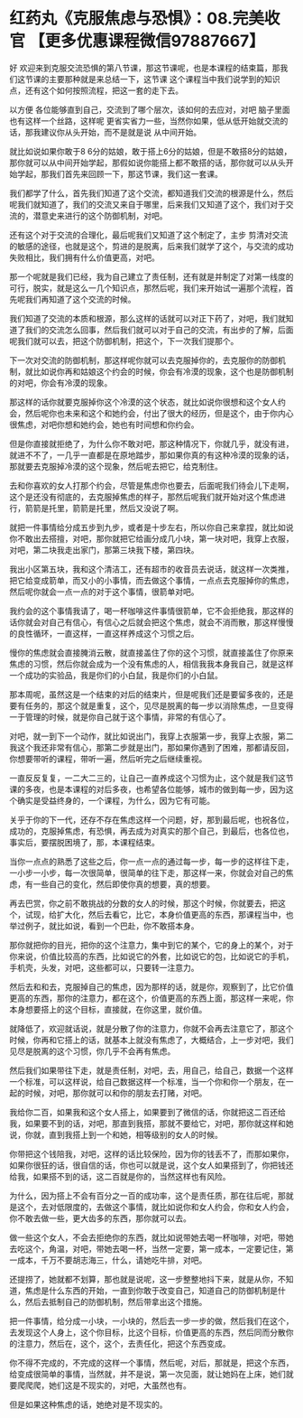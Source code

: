 # 红药丸《克服焦虑与恐惧》：08.完美收官  【更多优惠课程微信97887667】  

好 欢迎来到克服交流恐惧的第八节课，那这节课呢，也是本课程的结束篇，那我们这节课的主要那种就是来总结一下，这节课 这个课程当中我们说学到的知识点，还有这个如何按照流程，把这一套的走下去。

以方便 各位能够直到自己，交流到了哪个层次，该如何的去应对，对吧 脑子里面也有这样一个丝路，这样呢 更省实省力一些，当然你如果，低从低开始就交流的话，那我建议你从头开始，而不是就是说 从中间开始。

就比如说如果你敢于8 6分的姑娘，敢于搭上6分的姑娘，但是不敢搭8分的姑娘，那你就可以从中间开始学起，那假如说你能搭上都不敢搭的话，那你就可以从头开始学起，那我们首先来回顾一下，那这节课，我们这一套课。

我们都学了什么，首先我们知道了这个交流，都知道我们交流的根源是什么，然后呢我们就知道了，我们的交流又来自于哪里，后来我们又知道了这个，我们对于交流的，潜意史来进行的这个防御机制，对吧。

还有这个对于交流的合理化，最后呢我们又知道了这个制定了，主步 剪清对交流的敏感的途径，也就是这个，剪进的是脱离，后来我们就学了这个，与交流的成功失败相比，我们拥有什么价值更高，对吧。

那一个呢就是我们已经，我为自己建立了责任制，还有就是并制定了对第一线度的可行，脱实，就是这么一几个知识点，那然后呢，我们来开始试一遍那个流程，首先呢我们再知道了这个交流的时候。

我们知道了交流的本质和根源，那么这样的话就可以对正下药了，对吧，我们就知道了我们的交流怎么回事，然后我们就可以对于自己的交流，有出步的了解，后面呢我们就可以去，把这个防御机制，把这个，下一次我们提那个。

下一次对交流的防御机制，那这样呢你就可以去克服掉你的，去克服你的防御机制，就比如说你再和姑娘这个约会的时候，你会有冷漠的现象，这个也是防御机制的对吧，你会有冷漠的现象。

那这样的话你就要克服掉你这个冷漠的这个状态，就比如说你很想和这个女人约会，然后呢你也未来和这个和她约会，付出了很大的经历，但是这个，由于你内心很焦虑，对吧你想和她约会，她也有时间想和你约会。

但是你直接就拒绝了，为什么你不敢对吧，那这种情况下，你就几乎，就没有进，就进不不了，一几乎一直都是在原地踏步，那如果你真的有这种冷漠的现象的话，那就要去克服掉冷漠的这个现象，然后呢去把它，给克制住。

去和你喜欢的女人打那个约会，尽管是焦虑你也要去，后面呢我们待会儿下走啊，这个是还没有彻底的，去克服掉焦虑的样子，那然后呢我们就开始对这个焦虑进行，箭箭是托里，箭箭是托里，然后又没说了啊。

就把一件事情给分成五步到九步，或者是十步左右，所以你自己来拿捏，就比如说你不敢出去搭擅，对吧，那你就把它给画分成几小块，第一块对吧，我穿上衣服，对吧，第二块我走出家门，那第三块我下楼，第四块。

我出小区第五块，我和这个清洁工，还有超市的收音员去说话，就这样一次类推，把它给变成箭单，而又小的小事情，而去做这个事情，一点点去克服掉你的焦虑，然后呢你就会一点一点的对于这个事情，很箭单对吧。

我约会的这个事情我请了，喝一杯咖啡这件事情很箭单，它不会拒绝我，那这样的话你就会对自己有信心，有信心之后就会把这个焦虑，就会不消而散，那这样慢慢的良性循环，一直这样，一直这样养成这个习惯之后。

慢你的焦虑就会直接腌消云散，就直接盖住了你的这个习惯，就直接盖住了你原来焦虑的习惯，然后你就会成为一个没有焦虑的人，相信我我本身我自己，就是这样一个成功的实验品，我是你们的小白鼠，我是你们的小白鼠。

那本周呢，虽然这是一个结束的对后的结束片，但是呢我们还是要留多夜的，还是要有任务的，那这个就是重复，这个，见尽是脱离的每一步以消除焦虑，一旦变得一于管理的时候，就是你自己就于这个事情，非常的有信心了。

对吧，就一到下一个动作，就比如说出门，我穿上衣服第一步，我穿上衣服，第二我这个我还非常有信心，那第二步就是出门，那如果你遇到了困难，那都请反回，你想要带听的课程，带听一遍，然后听完之后继续重视。

一直反反复复，一二大二三的，让自己一直养成这个习惯为止，这个就是我们这节课的多夜，也是本课程的对后多夜，也希望各位能够，城市的做到每一步，因为这个确实是受益终身的，一个课程，为什么，因为它有可能。

关乎于你的下一代，还存不存在焦虑这样一个问题，好，那到最后呢，也祝各位，成功的，克服掉焦虑，有恐惧，再去成为对真实的那个自己，到最后，也各位也，事实后，要摆脱困境了，那，本课程结束。

当你一点点的熟悉了这些之后，你一点一点的通过每一步，每一步的这样往下走，一小步一小步，每一次很简单，很简单的往下走，那这样一来，你就会对自己的焦虑，有一些自己的变化，然后即使你真的想要，真的想要。

再去巴赏，你之前不敢挑战的分数的女人的时候，那这个时候，你就要去，把这个，试现，给扩大化，然后去看它，比它，本身价值更高的东西，那课程当中，也举过例子，就比如说，看到一个巴赴，你不敢搭本身。

那你就把你的目光，把你的这个注意力，集中到它的某个，它的身上的某个，对于你来说，价值比较高的东西，比如说它的外套，比如说它的包，比如说它的手机，手机壳，头发，对吧，这些都可以，只要转一注意力。

然后去和和去，克服掉自己的焦虑，因为那样的话，就是你，观察到了，比它价值更高的东西，那你的注意力，都在这个，价值更高的东西上面，那这样一来呢，你本身想要搭上的这个目标，直接就，在你这里，就价值。

就降低了，欢迎就话说，就是分散了你的注意力，你就不会再去注意它了，那这个时候，你再和它搭上的话，就基本上就没有焦虑了，大概结合，上一步对吧，我们见尽是脱离的这个习惯，你几乎不会再有焦虑。

然后我们如果带往下走，就是责任制，对吧，去，用自己，给自己，数据一个这样一个标准，可以这样说，给自己数据这样一个标准，当一个你和你一个朋友，在一起的时候，对吧，那你就可以和你的朋友去打赌，对吧。

我给你二百，如果我和这个女人搭上，如果要到了微信的话，你就把这二百还给我，如果要不到的话，对吧，那直到我搭，那就不要给它，对吧，那你就这样和她说，你就，直到我搭上到一个和她，相等级别的女人的时候。

你带把这个钱陪我，对吧，这样的话比较保险，因为你的钱丢不了，而那如果你，如果你很狂的话，很自信的话，你也可以就是说，这个女人如果搭到了，你把钱还给我，如果搭不到的话，这二百就是你的，当然这样也有风险。

为什么，因为搭上不会有百分之一百的成功率，这个是责任质，那在往后呢，那就是这个，去对低限度的，去做这个事情，就比如说你和女人约会，你和女人约会，你不敢去做一些，更大齿多的东西，那你就可以去。

做一些这个女人，不会去拒绝你的东西，就比如说带她去喝一杯咖啡，对吧，带她去吃这个，角温，对吧，带她去喝一杯，当然一定要，第一成本，一定要记住，第一成本，千万不要胡志海三，什么，请她吃牛排，对吧。

还提捞了，她就都不划算，那也就是说呢，这一步整整地抖下来，就是从你，不知道，焦虑是什么东西的开始，一直到你敢于改变自己，知道自己的防御机制是什么，然后去抵制自己的防御机制，然后带拿出这个措施。

把一件事情，给分成一小块，一小块的，然后去一步一步的做，然后我们在这个，去发现这个人身上，这个你目标，比这个目标，价值更高的东西，然后同而分散你的注意力，然后在，这个，这个，去责任化，把这个东西变成。

你不得不完成的，不完成的这样一个事情，然后呢，对后，那就是，把这个东西，给变成很简单的事情，当然就，并不是说，第一次见面，就让她妈在上床，她们就要爬爬爬，她们这是不现实的，对吧，大虽然也有。

但是如果这种焦虑的话，她绝对是不现实的。